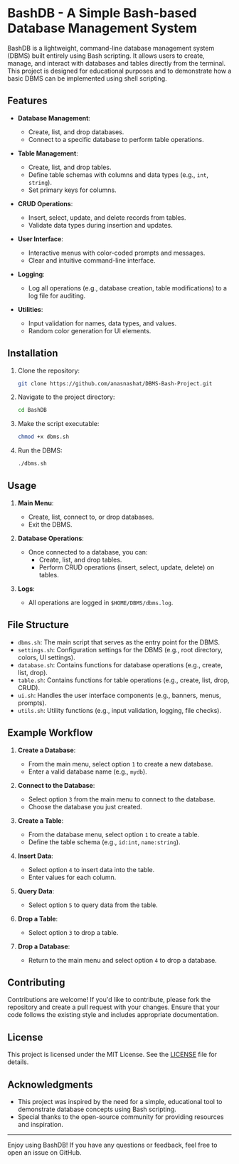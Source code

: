 
# BashDB - A Simple Bash-based Database Management System

BashDB is a lightweight, command-line database management system (DBMS) built entirely using Bash scripting. It allows users to create, manage, and interact with databases and tables directly from the terminal. This project is designed for educational purposes and to demonstrate how a basic DBMS can be implemented using shell scripting.

## Features

- **Database Management**:
  - Create, list, and drop databases.
  - Connect to a specific database to perform table operations.
  
- **Table Management**:
  - Create, list, and drop tables.
  - Define table schemas with columns and data types (e.g., `int`, `string`).
  - Set primary keys for columns.

- **CRUD Operations**:
  - Insert, select, update, and delete records from tables.
  - Validate data types during insertion and updates.

- **User Interface**:
  - Interactive menus with color-coded prompts and messages.
  - Clear and intuitive command-line interface.

- **Logging**:
  - Log all operations (e.g., database creation, table modifications) to a log file for auditing.

- **Utilities**:
  - Input validation for names, data types, and values.
  - Random color generation for UI elements.

## Installation

1. Clone the repository:
   ```bash
   git clone https://github.com/anasnashat/DBMS-Bash-Project.git
   ```

2. Navigate to the project directory:
   ```bash
   cd BashDB
   ```

3. Make the script executable:
   ```bash
   chmod +x dbms.sh
   ```

4. Run the DBMS:
   ```bash
   ./dbms.sh
   ```

## Usage

1. **Main Menu**:
   - Create, list, connect to, or drop databases.
   - Exit the DBMS.

2. **Database Operations**:
   - Once connected to a database, you can:
     - Create, list, and drop tables.
     - Perform CRUD operations (insert, select, update, delete) on tables.

3. **Logs**:
   - All operations are logged in `$HOME/DBMS/dbms.log`.

## File Structure

- `dbms.sh`: The main script that serves as the entry point for the DBMS.
- `settings.sh`: Configuration settings for the DBMS (e.g., root directory, colors, UI settings).
- `database.sh`: Contains functions for database operations (e.g., create, list, drop).
- `table.sh`: Contains functions for table operations (e.g., create, list, drop, CRUD).
- `ui.sh`: Handles the user interface components (e.g., banners, menus, prompts).
- `utils.sh`: Utility functions (e.g., input validation, logging, file checks).

## Example Workflow

1. **Create a Database**:
   - From the main menu, select option `1` to create a new database.
   - Enter a valid database name (e.g., `mydb`).

2. **Connect to the Database**:
   - Select option `3` from the main menu to connect to the database.
   - Choose the database you just created.

3. **Create a Table**:
   - From the database menu, select option `1` to create a table.
   - Define the table schema (e.g., `id:int`, `name:string`).

4. **Insert Data**:
   - Select option `4` to insert data into the table.
   - Enter values for each column.

5. **Query Data**:
   - Select option `5` to query data from the table.

6. **Drop a Table**:
   - Select option `3` to drop a table.

7. **Drop a Database**:
   - Return to the main menu and select option `4` to drop a database.

## Contributing

Contributions are welcome! If you'd like to contribute, please fork the repository and create a pull request with your changes. Ensure that your code follows the existing style and includes appropriate documentation.

## License

This project is licensed under the MIT License. See the [LICENSE](LICENSE) file for details.

## Acknowledgments

- This project was inspired by the need for a simple, educational tool to demonstrate database concepts using Bash scripting.
- Special thanks to the open-source community for providing resources and inspiration.

---

Enjoy using BashDB! If you have any questions or feedback, feel free to open an issue on GitHub.
```
